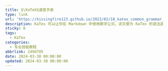 ```yaml
---
title: $\KaTeX$速查手册
type: link
url: 'https://kissingfire123.github.io/2022/02/18_katex_common_grammar_summary/'
description: KaTex 可以让你在 Markdown 中使用数学公式，该文章为 KaTex 的语法速查。应注意部分字符应使用 html 字符实体
sticky: 0
tags:
  - KaTex
categories:
  - 专业技能教程
abbrlink: 249d705
date: 2024-03-30 00:00:00
updated: 2024-03-30 00:00:00
---
```

